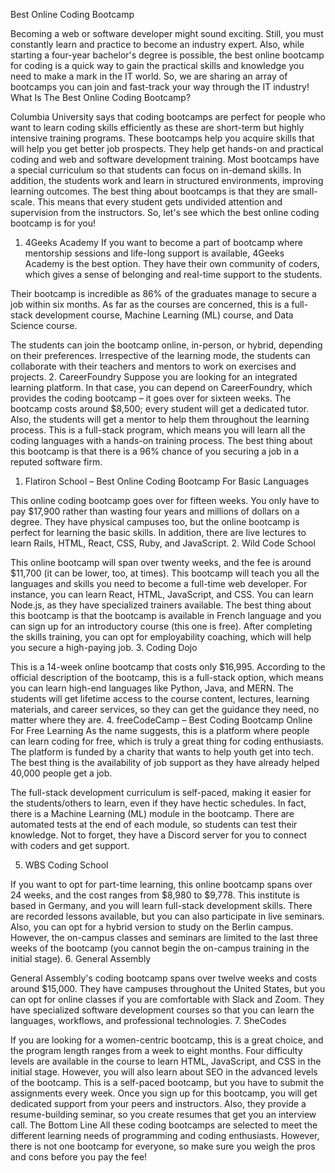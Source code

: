 Best Online Coding Bootcamp

Becoming a web or software developer might sound exciting. Still, you must constantly learn and practice to become an industry expert. 
Also, while starting a four-year bachelor's degree is possible, the best online bootcamp for coding is a quick way to gain the practical skills and knowledge you need to make a mark in the IT world.
So, we are sharing an array of bootcamps you can join and fast-track your way through the IT industry!
What Is The Best Online Coding Bootcamp?

Columbia University says that coding bootcamps are perfect for people who want to learn coding skills efficiently as these are short-term but highly intensive training programs. 
These bootcamps help you acquire skills that will help you get better job prospects. They help get hands-on and practical coding and web and software development training.
Most bootcamps have a special curriculum so that students can focus on in-demand skills. In addition, the students work and learn in structured environments, improving learning outcomes. 
The best thing about bootcamps is that they are small-scale. This means that every student gets undivided attention and supervision from the instructors. So, let's see which the best online coding bootcamp is for you!
1.	4Geeks Academy 
If you want to become a part of bootcamp where mentorship sessions and life-long support is available, 4Geeks Academy is the best option. They have their own community of coders, which gives a sense of belonging and real-time support to the students. 

Their bootcamp is incredible as 86% of the graduates manage to secure a job within six months. As far as the courses are concerned, this is a full-stack development course, Machine Learning (ML) course, and Data Science course. 

The students can join the bootcamp online, in-person, or hybrid, depending on their preferences. Irrespective of the learning mode, the students can collaborate with their teachers and mentors to work on exercises and projects. 
2.	CareerFoundry
Suppose you are looking for an integrated learning platform. In that case, you can depend on CareerFoundry, which provides the coding bootcamp – it goes over for sixteen weeks. 
The bootcamp costs around $8,500; every student will get a dedicated tutor. Also, the students will get a mentor to help them throughout the learning process.
This is a full-stack program, which means you will learn all the coding languages with a hands-on training process. The best thing about this bootcamp is that there is a 96% chance of you securing a job in a reputed software firm.
1.	Flatiron School – Best Online Coding Bootcamp For Basic Languages

This online coding bootcamp goes over for fifteen weeks. You only have to pay $17,900 rather than wasting four years and millions of dollars on a degree. 
They have physical campuses too, but the online bootcamp is perfect for learning the basic skills. In addition, there are live lectures to learn Rails, HTML, React, CSS, Ruby, and JavaScript.
2.	Wild Code School

This online bootcamp will span over twenty weeks, and the fee is around $11,700 (it can be lower, too, at times). This bootcamp will teach you all the languages and skills you need to become a full-time web developer. 
For instance, you can learn React, HTML, JavaScript, and CSS. You can learn Node.js, as they have specialized trainers available.
The best thing about this bootcamp is that the bootcamp is available in French language and you can sign up for an introductory course (this one is free). 
After completing the skills training, you can opt for employability coaching, which will help you secure a high-paying job.
3.	Coding Dojo

This is a 14-week online bootcamp that costs only $16,995. According to the official description of the bootcamp, this is a full-stack option, which means you can learn high-end languages like Python, Java, and MERN. 
The students will get lifetime access to the course content, lectures, learning materials, and career services, so they can get the guidance they need, no matter where they are.
4.	freeCodeCamp – Best Coding Bootcamp Online For Free Learning
As the name suggests, this is a platform where people can learn coding for free, which is truly a great thing for coding enthusiasts. The platform is funded by a charity that wants to help youth get into tech. The best thing is the availability of job support as they have already helped 40,000 people get a job. 

The full-stack development curriculum is self-paced, making it easier for the students/others to learn, even if they have hectic schedules. In fact, there is a Machine Learning (ML) module in the bootcamp. There are automated tests at the end of each module, so students can test their knowledge. Not to forget, they have a Discord server for you to connect with coders and get support. 

5.	WBS Coding School

If you want to opt for part-time learning, this online bootcamp spans over 24 weeks, and the cost ranges from $8,980 to $9,778. 
This institute is based in Germany, and you will learn full-stack development skills. There are recorded lessons available, but you can also participate in live seminars. Also, you can opt for a hybrid version to study on the Berlin campus.
However, the on-campus classes and seminars are limited to the last three weeks of the bootcamp (you cannot begin the on-campus training in the initial stage).
6.	General Assembly

General Assembly's coding bootcamp spans over twelve weeks and costs around $15,000. They have campuses throughout the United States, but you can opt for online classes if you are comfortable with Slack and Zoom. They have specialized software development courses so that you can learn the languages, workflows, and professional technologies.
7.	SheCodes

If you are looking for a women-centric bootcamp, this is a great choice, and the program length ranges from a week to eight months. Four difficulty levels are available in the course to learn HTML, JavaScript, and CSS in the initial stage. However, you will also learn about SEO in the advanced levels of the bootcamp.
This is a self-paced bootcamp, but you have to submit the assignments every week. Once you sign up for this bootcamp, you will get dedicated support from your peers and instructors. 
Also, they provide a resume-building seminar, so you create resumes that get you an interview call.
The Bottom Line
All these coding bootcamps are selected to meet the different learning needs of programming and coding enthusiasts. However, there is not one bootcamp for everyone, so make sure you weigh the pros and cons before you pay the fee!
 
 


